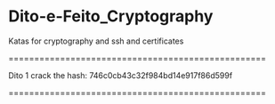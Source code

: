 # Dito-e-Feito_Cryptography
Katas for cryptography and ssh and certificates


==================================================

Dito 1 crack the hash: 746c0cb43c32f984bd14e917f86d599f

==================================================

